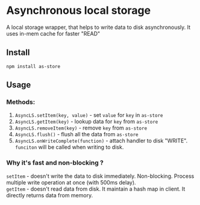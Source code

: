 # Asynchronous local storage
A local storage wrapper, that helps to write data to disk asynchronously. It uses in-mem cache for faster "READ" 

## Install  
`npm install as-store`

## Usage  

### Methods: 
1) `AsyncLS.setItem(key, value)` - set `value` for `key` in `as-store`  
2) `AsyncLS.getItem(key)` - lookup data for `key` from `as-store`  
3) `AsyncLS.removeItem(key)` - remove `key` from `as-store`  
4) `AsyncLS.flush()` - flush all the data from `as-store`  
5) `AsyncLS.onWriteComplete(function)` - attach handler to disk "WRITE". `funciton` will be called when writing to disk.  

### Why it's fast and non-blocking ?
`setItem` - doesn't write the data to disk immediately. Non-blocking. Process multiple write operation at once (with 500ms delay).  
`getItem` - doesn't read data from disk. It maintain a hash map in client. It directly returns data from memory.  
